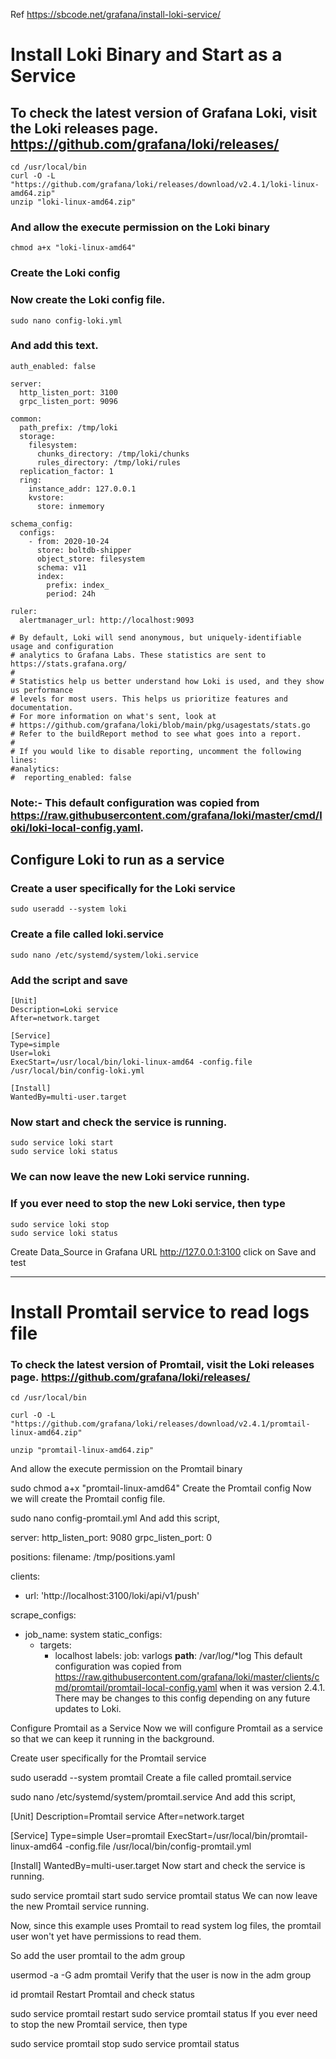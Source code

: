 Ref https://sbcode.net/grafana/install-loki-service/

# Install Loki Binary and Start as a Service
## To check the latest version of Grafana Loki, visit the Loki releases page. https://github.com/grafana/loki/releases/
```
cd /usr/local/bin
curl -O -L "https://github.com/grafana/loki/releases/download/v2.4.1/loki-linux-amd64.zip"
unzip "loki-linux-amd64.zip"
```
### And allow the execute permission on the Loki binary
```
chmod a+x "loki-linux-amd64"
```

### Create the Loki config
### Now create the Loki config file.
```
sudo nano config-loki.yml
```
### And add this text.
```
auth_enabled: false

server:
  http_listen_port: 3100
  grpc_listen_port: 9096

common:
  path_prefix: /tmp/loki
  storage:
    filesystem:
      chunks_directory: /tmp/loki/chunks
      rules_directory: /tmp/loki/rules
  replication_factor: 1
  ring:
    instance_addr: 127.0.0.1
    kvstore:
      store: inmemory

schema_config:
  configs:
    - from: 2020-10-24
      store: boltdb-shipper
      object_store: filesystem
      schema: v11
      index:
        prefix: index_
        period: 24h

ruler:
  alertmanager_url: http://localhost:9093

# By default, Loki will send anonymous, but uniquely-identifiable usage and configuration
# analytics to Grafana Labs. These statistics are sent to https://stats.grafana.org/
#
# Statistics help us better understand how Loki is used, and they show us performance
# levels for most users. This helps us prioritize features and documentation.
# For more information on what's sent, look at
# https://github.com/grafana/loki/blob/main/pkg/usagestats/stats.go
# Refer to the buildReport method to see what goes into a report.
#
# If you would like to disable reporting, uncomment the following lines:
#analytics:
#  reporting_enabled: false
```

### Note:- This default configuration was copied from https://raw.githubusercontent.com/grafana/loki/master/cmd/loki/loki-local-config.yaml.

## Configure Loki to run as a service

### Create a user specifically for the Loki service

```
sudo useradd --system loki
```
### Create a file called loki.service
```
sudo nano /etc/systemd/system/loki.service
```
### Add the script and save
```
[Unit]
Description=Loki service
After=network.target

[Service]
Type=simple
User=loki
ExecStart=/usr/local/bin/loki-linux-amd64 -config.file /usr/local/bin/config-loki.yml

[Install]
WantedBy=multi-user.target
```

### Now start and check the service is running.
```
sudo service loki start
sudo service loki status
```
### We can now leave the new Loki service running.

### If you ever need to stop the new Loki service, then type
```
sudo service loki stop
sudo service loki status
```

Create Data_Source in Grafana
URL http://127.0.0.1:3100
click on Save and test


*************************************
# Install Promtail service to read logs file
### To check the latest version of Promtail, visit the Loki releases page. https://github.com/grafana/loki/releases/

```
cd /usr/local/bin

curl -O -L "https://github.com/grafana/loki/releases/download/v2.4.1/promtail-linux-amd64.zip"

unzip "promtail-linux-amd64.zip"
```
And allow the execute permission on the Promtail binary


sudo chmod a+x "promtail-linux-amd64"
Create the Promtail config
Now we will create the Promtail config file.


sudo nano config-promtail.yml
And add this script,


server:
  http_listen_port: 9080
  grpc_listen_port: 0

positions:
  filename: /tmp/positions.yaml

clients:
  - url: 'http://localhost:3100/loki/api/v1/push'

scrape_configs:
  - job_name: system
    static_configs:
      - targets:
          - localhost
        labels:
          job: varlogs
          __path__: /var/log/*log
This default configuration was copied from https://raw.githubusercontent.com/grafana/loki/master/clients/cmd/promtail/promtail-local-config.yaml when it was version 2.4.1. There may be changes to this config depending on any future updates to Loki.

Configure Promtail as a Service
Now we will configure Promtail as a service so that we can keep it running in the background.

Create user specifically for the Promtail service


sudo useradd --system promtail
Create a file called promtail.service


sudo nano /etc/systemd/system/promtail.service
And add this script,


[Unit]
Description=Promtail service
After=network.target

[Service]
Type=simple
User=promtail
ExecStart=/usr/local/bin/promtail-linux-amd64 -config.file /usr/local/bin/config-promtail.yml

[Install]
WantedBy=multi-user.target
Now start and check the service is running.


sudo service promtail start
sudo service promtail status
We can now leave the new Promtail service running.

Now, since this example uses Promtail to read system log files, the promtail user won't yet have permissions to read them.

So add the user promtail to the adm group


usermod -a -G adm promtail
Verify that the user is now in the adm group


id promtail
Restart Promtail and check status


sudo service promtail restart
sudo service promtail status
If you ever need to stop the new Promtail service, then type


sudo service promtail stop
sudo service promtail status